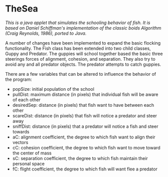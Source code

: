# TheSea

_This is a java applet that simulates the schooling behavior of fish. It is based on Daniel Schiffman's implementation of the classic boids Algorithm (Craig Reynolds, 1986), ported to Java._

A number of changes have been implemented to expand the basic flocking functionality. The Fish class has been extended into two child classes, Guppy and Predator. The guppies will school together based the basic three steerings forces of alignment, cohesion, and separation. They also try to avoid any and all predator objects. The predator attempts to catch guppies.

There are a few variables that can be altered to influence the behavior of the program:

* popSize: initial population of the school
* pullDist: maximum distance (in pixels) that individual fish will be aware of each other
* desiredSep: distance (in pixels) that fish want to have between each other
* scareDist: distance (in pixels) that fish will notice a predator and steer away
* sniffDist: distance (in pixels) that a predator will notice a fish and steer towards
* aC: alignment coefficient, the degree to which fish want to align their vectors
* cC: cohesion coefficient, the degree to which fish want to move toward the center of mass
* sC: separation coefficient, the degree to which fish maintain their personal space
* fC: flight coefficient, the degree to which fish will want flee a predator